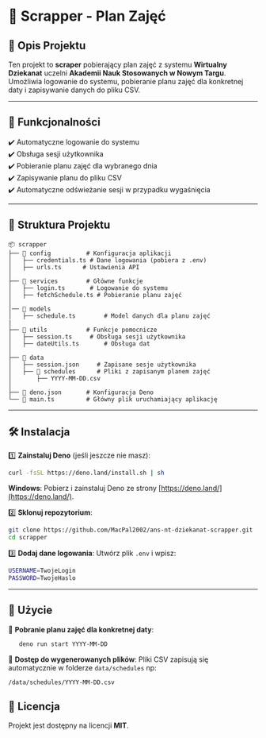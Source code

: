 # 📅 Scrapper - Plan Zajęć

## 📖 Opis Projektu
Ten projekt to **scraper** pobierający plan zajęć z systemu **Wirtualny Dziekanat** uczelni **Akademii Nauk Stosowanych w Nowym Targu**. Umożliwia logowanie do systemu, pobieranie planu zajęć dla konkretnej daty i zapisywanie danych do pliku CSV.

---

## 🚀 Funkcjonalności
 ✔️ Automatyczne logowanie do systemu  
 ✔️ Obsługa sesji użytkownika  
 ✔️ Pobieranie planu zajęć dla wybranego dnia  
 ✔️ Zapisywanie planu do pliku CSV  
 ✔️ Automatyczne odświeżanie sesji w przypadku wygaśnięcia  

---

## 📂 Struktura Projektu
```
📦 scrapper
├── 📂 config          # Konfiguracja aplikacji
│   ├── credentials.ts # Dane logowania (pobiera z .env)
│   ├── urls.ts      # Ustawienia API
│
├── 📂 services        # Główne funkcje
│   ├── login.ts       # Logowanie do systemu
│   ├── fetchSchedule.ts # Pobieranie planu zajęć
│
│── 📂 models
│   ├── schedule.ts        # Model danych dla planu zajęć
|
├── 📂 utils           # Funkcje pomocnicze
│   ├── session.ts     # Obsługa sesji użytkownika
│   ├── dateUtils.ts       # Obsługa dat
│
├── 📂 data
│   ├── session.json     # Zapisane sesje użytkownika
│   ├── 📂 schedules      # Pliki z zapisanym planem zajęć
│       ├── YYYY-MM-DD.csv
│
├── 📜 deno.json       # Konfiguracja Deno
└── 📜 main.ts         # Główny plik uruchamiający aplikację
```

---

## 🛠 Instalacja
1️⃣ **Zainstaluj Deno** (jeśli jeszcze nie masz):
   ```sh
   curl -fsSL https://deno.land/install.sh | sh
   ```
   **Windows**: Pobierz i zainstaluj Deno ze strony [https://deno.land/](https://deno.land/).

2️⃣ **Sklonuj repozytorium**:
   ```sh
   git clone https://github.com/MacPal2002/ans-nt-dziekanat-scrapper.git
   cd scrapper
   ```

3️⃣ **Dodaj dane logowania**:
   Utwórz plik `.env` i wpisz:
   ```sh
   USERNAME=TwojeLogin
   PASSWORD=TwojeHaslo
   ```

---

## 📝 Użycie
📌 **Pobranie planu zajęć dla konkretnej daty**:
```sh
   deno run start YYYY-MM-DD
```

📌 **Dostęp do wygenerowanych plików**:
Pliki CSV zapisują się automatycznie w folderze `data/schedules` np:
```
/data/schedules/YYYY-MM-DD.csv
```

## 📜 Licencja
Projekt jest dostępny na licencji **MIT**.
